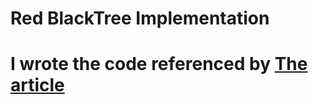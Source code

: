 # Red BlackTree Implementation
# I wrote the code referenced by [The article](https://www.cnblogs.com/lengyue365/p/5140831.html)